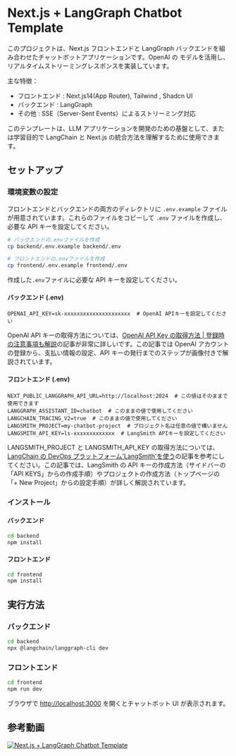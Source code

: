 # Next.js + LangGraph Chatbot Template

このプロジェクトは、Next.js フロントエンドと LangGraph バックエンドを組み合わせたチャットボットアプリケーションです。OpenAI の モデルを活用し、リアルタイムストリーミングレスポンスを実装しています。

主な特徴：

- フロントエンド : Next.js14(App Router), Tailwind , Shadcn UI
- バックエンド : LangGraph
- その他 : SSE（Server-Sent Events）によるストリーミング対応

このテンプレートは、LLM アプリケーションを開発のための基盤として、または学習目的で LangChain と Next.js の統合方法を理解するために使用できます。

## セットアップ

### 環境変数の設定

フロントエンドとバックエンドの両方のディレクトリに `.env.example` ファイルが用意されています。これらのファイルをコピーして `.env` ファイルを作成し、必要な API キーを設定してください。

```bash
# バックエンドの.envファイルを作成
cp backend/.env.example backend/.env

# フロントエンドの.envファイルを作成
cp frontend/.env.example frontend/.env
```

作成した`.env`ファイルに必要な API キーを設定してください。

#### バックエンド (.env)

```
OPENAI_API_KEY=sk-xxxxxxxxxxxxxxxxxxxxx  # OpenAI APIキーを設定してください
```

OpenAI API キーの取得方法については、[OpenAI API Key の取得方法 | 登録時の注意事項も解説](https://book.st-hakky.com/data-science/open-ai-create-api-key/)の記事が非常に詳しいです。この記事では OpenAI アカウントの登録から、支払い情報の設定、API キーの発行までのステップが画像付きで解説されています。

#### フロントエンド (.env)

```
NEXT_PUBLIC_LANGGRAPH_API_URL=http://localhost:2024  # この値はそのままで使用できます
LANGGRAPH_ASSISTANT_ID=chatbot  # このままの値で使用してください
LANGCHAIN_TRACING_V2=true  # このままの値で使用してください
LANGSMITH_PROJECT=my-chatbot-project  # プロジェクト名は任意の値で構いません
LANGSMITH_API_KEY=ls-xxxxxxxxxxxxx  # LangSmith APIキーを設定してください
```

LANGSMITH_PROJECT と LANGSMITH_API_KEY の取得方法については、[LangChain の DevOps プラットフォーム'LangSmith'を使う](https://zenn.dev/nano_sudo/articles/25d96cb6ee1dd3)の記事を参考にしてください。この記事では、LangSmith の API キーの作成方法（サイドバーの「API KEYS」からの作成手順）やプロジェクトの作成方法（トップページの「+ New Project」からの設定手順）が詳しく解説されています。

### インストール

#### バックエンド

```bash
cd backend
npm install
```

#### フロントエンド

```bash
cd frontend
npm install
```

## 実行方法

### バックエンド

```bash
cd backend
npx @langchain/langgraph-cli dev
```

### フロントエンド

```bash
cd frontend
npm run dev
```

ブラウザで [http://localhost:3000](http://localhost:3000) を開くとチャットボット UI が表示されます。

## 参考動画

[![Next.js + LangGraph Chatbot Template](https://img.youtube.com/vi/qdjuCaSh51c/0.jpg)](https://www.youtube.com/watch?v=qdjuCaSh51c)
